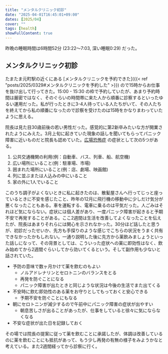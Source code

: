 ```yaml
---
title: "メンタルクリニック初診"
date: "2025-04-01T16:45:01+09:00"
dates: [2025/04]
cover: ""
tags: [health]
showFullContent: true
---
```


昨晩の睡眠時間は6時間52分 (23:22〜7:03, 深い睡眠0:29) だった。

## メンタルクリニック初診

たまたま元町駅の近くにある [メンタルクリニックを予約できた]({{< ref "posts/2025/0329#メンタルクリニックを予約した" >}}) ので15時からお仕事を抜け出して行ってきた。15:00 - 15:30 の枠で予約していたが、あまり予約時間は厳密ではなく、そのぐらいの時間帯に来た人から順番に診察するといったゆるい運用だった。私が行ったときに3-4人待っている人たちがいて、その人たちを終えてから私の順番になったので診察を受けたのは15時をかなりまわっていたように思える。

院長は見た目30歳前後の若い男性だった。感覚的に第2新卒みたいな方が開業されたようにみえた。3月上旬に起きていた現象の話しを聞いてもらってパニック障害に近いものだと院長も認めていた。[広場恐怖症](https://www.msdmanuals.com/ja-jp/home/10-%E5%BF%83%E3%81%AE%E5%81%A5%E5%BA%B7%E5%95%8F%E9%A1%8C/%E4%B8%8D%E5%AE%89%E7%97%87%E3%81%A8%E3%82%B9%E3%83%88%E3%83%AC%E3%82%B9%E9%96%A2%E9%80%A3%E9%9A%9C%E5%AE%B3/%E5%BA%83%E5%A0%B4%E6%81%90%E6%80%96%E7%97%87) の症状として次の5つがある。

1. 公共交通機関の利用(例：自動車、バス、列車、船、航空機)
1. 広い場所にいること(例：駐車場、市場)
1. 囲まれた場所にいること(例：店、劇場、映画館)
1. 列に並ぶまたは人込みの中にいること
1. 家の外に1人でいること

このうち調子がよくないときに私に起きたのは、散髪屋さんへ行ってじっと座っているときに不安を感じたこと、昨年の12月に飛行機の移動中に少しだけ気分が悪くなったこともある。車を運転する、電車に乗るのは平気だった。人ごみはそれほど気にならない。症状には個人差があり、一度パニック障害が起きると予期不安で再発することがある。ここ2週間は生活を改善してよくなったことを伝えたが、院長はあまりそれらには関心を示されなかった。30分ほど話したと思うが、初診だったせいか、先方も手探りのような感じでこちらの状況をうまく共有できなかったかもしれない。一通り説明した後に先方から薬飲みましょうといった話しになって、その背景としては、こういった症状への薬に即効性はなく、飲み始めてから2週間ぐらいしてから効いてくるという。そして副作用も少ないと話されていた。

* 予防の意味で数ヶ月かけて薬を飲むのもよい
  * ノルアドレナリンとセロトニンのバランスをとる
  * 再発を防ぐことになる
  * パニック障害が出たときと同じような状況は今後の生活でまた出てくる
* 不安時に飲む即効性のある薬をお守りとしてもっておくと安心できる
  * 予期不安を防ぐことにもなる
* 朝にセロトニンが減少するので午前中にパニック障害の症状が出やすい
  * 朝息苦しさが出ることがあったが、仕事をしていると徐々に気にならなくなる
* 不安な症状が出た日を記録しておく

その場では院長の提案に従って薬を飲むことに承諾したが、体調は改善しているのに薬を飲むことにも抵抗があって、もう少し再発の有無の様子をみようかなと考えている。また2週間経ってから診察に行く。
